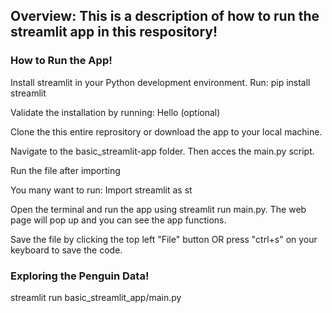 ## Overview: This is a description of how to run the streamlit app in this respository! 

### How to Run the App!

Install streamlit in your Python development environment. Run: pip install streamlit

Validate the installation by running: Hello (optional)

Clone the this entire reprository or download the app to your local machine.

Navigate to the basic_streamlit-app folder. Then acces the main.py script.

Run the file after importing

You many want to run: Import streamlit as st

Open the terminal and run the app using streamlit run main.py. The web page will pop up and you can see the app functions.

Save the file by clicking the top left "File" button OR press "ctrl+s" on your keyboard to save the code.

### Exploring the Penguin Data!
streamlit run basic_streamlit_app/main.py
